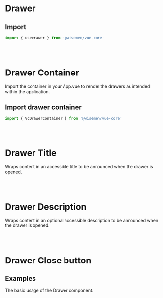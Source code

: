 # Drawer

## Import

```ts
import { useDrawer } from '@wisemen/vue-core'
```

<!-- @include: ./drawer-meta.md -->


<br>
<br>

# Drawer Container
Import the container in your App.vue to render the drawers as intended within the application.

## Import drawer container

```ts
import { VcDrawerContainer } from '@wisemen/vue-core'
```

<br>
<br>

# Drawer Title
Wraps content in an accessible title to be announced when the drawer is opened.
<!-- @include: ./drawer-title-meta.md -->

<br>
<br>

# Drawer Description
Wraps content in an optional accessible description to be announced when the drawer is opened.
<!-- @include: ./drawer-description-meta.md -->

<br>
<br>

# Drawer Close button
<!-- @include: ./drawer-close-button-meta.md -->

## Examples
The basic usage of the Drawer component.

<ComponentPreviewV1 name="drawer/basic" />